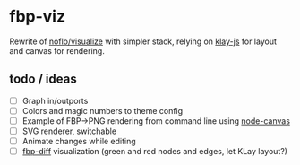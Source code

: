 # fbp-viz

Rewrite of [noflo/visualize](https://github.com/noflo/visualize) with simpler stack, relying on [klay-js]() for layout and canvas for rendering.

## todo / ideas

- [ ] Graph in/outports
- [ ] Colors and magic numbers to theme config
- [ ] Example of FBP→PNG rendering from command line using [node-canvas]()
- [ ] SVG renderer, switchable
- [ ] Animate changes while editing
- [ ] [fbp-diff](https://github.com/flowbased/fbp-diff) visualization (green and red nodes and edges, let KLay layout?)
